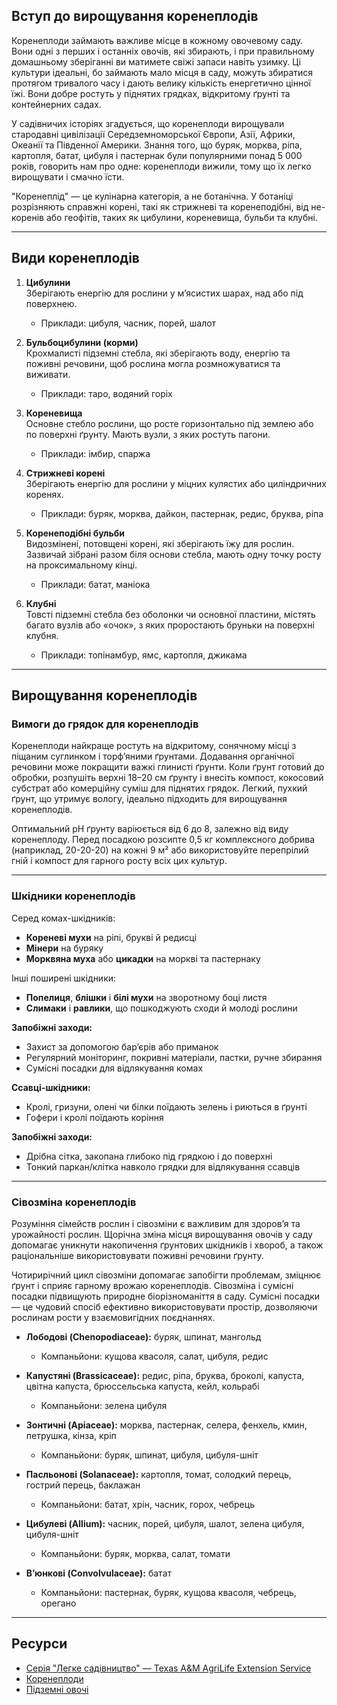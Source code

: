 ## Вступ до вирощування коренеплодів

Коренеплоди займають важливе місце в кожному овочевому саду. Вони одні з перших і останніх овочів, які збирають, і при правильному домашньому зберіганні ви матимете свіжі запаси навіть узимку. Ці культури ідеальні, бо займають мало місця в саду, можуть збиратися протягом тривалого часу і дають велику кількість енергетично цінної їжі. Вони добре ростуть у піднятих грядках, відкритому ґрунті та контейнерних садах.

У садівничих історіях згадується, що коренеплоди вирощували стародавні цивілізації Середземноморської Європи, Азії, Африки, Океанії та Південної Америки. Знання того, що буряк, морква, ріпа, картопля, батат, цибуля і пастернак були популярними понад 5 000 років, говорить нам про одне: коренеплоди вижили, тому що їх легко вирощувати і смачно їсти.

"Коренеплід" — це кулінарна категорія, а не ботанічна. У ботаніці розрізняють справжні корені, такі як стрижневі та коренеподібні, від не-коренів або геофітів, таких як цибулини, кореневища, бульби та клубні.

---

## Види коренеплодів

1. **Цибулини**  
   Зберігають енергію для рослини у м’ясистих шарах, над або під поверхнею.  
   - Приклади: цибуля, часник, порей, шалот

2. **Бульбоцибулини (корми)**  
   Крохмалисті підземні стебла, які зберігають воду, енергію та поживні речовини, щоб рослина могла розмножуватися та виживати.  
   - Приклади: таро, водяний горіх

3. **Кореневища**  
   Основне стебло рослини, що росте горизонтально під землею або по поверхні ґрунту. Мають вузли, з яких ростуть пагони.  
   - Приклади: імбир, спаржа

4. **Стрижневі корені**  
   Зберігають енергію для рослини у міцних кулястих або циліндричних коренях.  
   - Приклади: буряк, морква, дайкон, пастернак, редис, бруква, ріпа

5. **Коренеподібні бульби**  
   Видозмінені, потовщені корені, які зберігають їжу для рослин. Зазвичай зібрані разом біля основи стебла, мають одну точку росту на проксимальному кінці.  
   - Приклади: батат, маніока

6. **Клубні**  
   Товсті підземні стебла без оболонки чи основної пластини, містять багато вузлів або «очок», з яких проростають бруньки на поверхні клубня.  
   - Приклади: топінамбур, ямс, картопля, джикама

---

## Вирощування коренеплодів

### Вимоги до грядок для коренеплодів

Коренеплоди найкраще ростуть на відкритому, сонячному місці з піщаним суглинком і торф’яними ґрунтами. Додавання органічної речовини може покращити важкі глинисті ґрунти. Коли ґрунт готовий до обробки, розпушіть верхні 18–20 см ґрунту і внесіть компост, кокосовий субстрат або комерційну суміш для піднятих грядок. Легкий, пухкий ґрунт, що утримує вологу, ідеально підходить для вирощування коренеплодів.

Оптимальний pH ґрунту варіюється від 6 до 8, залежно від виду коренеплоду. Перед посадкою розсипте 0,5 кг комплексного добрива (наприклад, 20-20-20) на кожні 9 м² або використовуйте перепрілий гній і компост для гарного росту всіх цих культур.

---

### Шкідники коренеплодів

Серед комах-шкідників:

- **Кореневі мухи** на ріпі, брукві й редисці
- **Мінери** на буряку
- **Морквяна муха** або **цикадки** на моркві та пастернаку

Інші поширені шкідники:

- **Попелиця**, **блішки** і **білі мухи** на зворотному боці листя
- **Слимаки** і **равлики**, що пошкоджують сходи й молоді рослини

**Запобіжні заходи:**
- Захист за допомогою бар’єрів або приманок
- Регулярний моніторинг, покривні матеріали, пастки, ручне збирання
- Сумісні посадки для відлякування комах

**Ссавці-шкідники:**
- Кролі, гризуни, олені чи білки поїдають зелень і риються в ґрунті
- Гофери і кролі поїдають коріння

**Запобіжні заходи:**
- Дрібна сітка, закопана глибоко під грядкою і до поверхні
- Тонкий паркан/клітка навколо грядки для відлякування ссавців

---

### Сівозміна коренеплодів

Розуміння сімейств рослин і сівозміни є важливим для здоров’я та урожайності рослин. Щорічна зміна місця вирощування овочів у саду допомагає уникнути накопичення ґрунтових шкідників і хвороб, а також раціональніше використовувати поживні речовини ґрунту.

Чотирирічний цикл сівозміни допомагає запобігти проблемам, зміцнює ґрунт і сприяє гарному врожаю коренеплодів. Сівозміна і сумісні посадки підвищують природне біорізноманіття в саду. Сумісні посадки — це чудовий спосіб ефективно використовувати простір, дозволяючи рослинам рости у взаємовигідних поєднаннях.


- **Лободові (Chenopodiaceae):** буряк, шпинат, мангольд  
  - Компаньйони: кущова квасоля, салат, цибуля, редис

- **Капустяні (Brassicaceae):** редис, ріпа, бруква, броколі, капуста, цвітна капуста, брюссельська капуста, кейл, кольрабі  
  - Компаньйони: зелена цибуля

- **Зонтичні (Apiaceae):** морква, пастернак, селера, фенхель, кмин, петрушка, кінза, кріп  
  - Компаньйони: буряк, шпинат, цибуля, цибуля-шніт

- **Пасльонові (Solanaceae):** картопля, томат, солодкий перець, гострий перець, баклажан  
  - Компаньйони: батат, хрін, часник, горох, чебрець

- **Цибулеві (Allium):** часник, порей, цибуля, шалот, зелена цибуля, цибуля-шніт  
  - Компаньйони: буряк, морква, салат, томати

- **В’юнкові (Convolvulaceae):** батат  
  - Компаньйони: пастернак, буряк, кущова квасоля, чебрець, орегано

---

## Ресурси

- [Серія "Легке садівництво" — Texas A&M AgriLife Extension Service](https://aggie-horticulture.tamu.edu/vegetable/easy-gardening-series/)
- [Коренеплоди](https://ag.umass.edu/sites/ag.umass.edu/files/fact-sheets/pdf/root_crops.pdf)
- [Підземні овочі](https://washingtoncountymastergardeners.org/wp-content/uploads/2024/04/Root-Crops-Vegetable-Underground.pdf)
